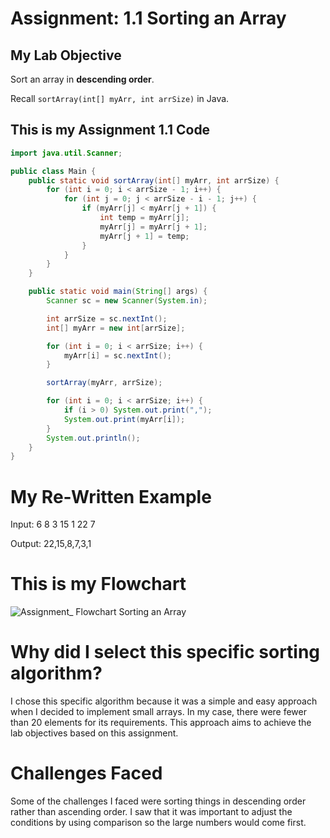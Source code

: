 # Assignment: 1.1 Sorting an Array

## My Lab Objective
Sort an array in **descending order**.

Recall `sortArray(int[] myArr, int arrSize)` in Java.


## This is my Assignment 1.1 Code

```java
import java.util.Scanner;

public class Main {
    public static void sortArray(int[] myArr, int arrSize) {
        for (int i = 0; i < arrSize - 1; i++) {
            for (int j = 0; j < arrSize - i - 1; j++) {
                if (myArr[j] < myArr[j + 1]) {
                    int temp = myArr[j];
                    myArr[j] = myArr[j + 1];
                    myArr[j + 1] = temp;
                }
            }
        }
    }

    public static void main(String[] args) {
        Scanner sc = new Scanner(System.in);

        int arrSize = sc.nextInt();   
        int[] myArr = new int[arrSize];

        for (int i = 0; i < arrSize; i++) {
            myArr[i] = sc.nextInt();
        }

        sortArray(myArr, arrSize);

        for (int i = 0; i < arrSize; i++) {
            if (i > 0) System.out.print(",");
            System.out.print(myArr[i]);
        }
        System.out.println();
    }
}
```


# My Re-Written Example

Input: 6 8 3 15 1 22 7

Output:  22,15,8,7,3,1


# This is my Flowchart

![Assignment_ Flowchart Sorting an Array](https://github.com/user-attachments/assets/c11e6c0e-f018-4ea9-945f-aaa3b66815aa)


# Why did I select this specific sorting algorithm?
I chose this specific algorithm because it was a simple and easy approach when I decided to implement small arrays. In my case, there were fewer than 20 elements for its requirements. This approach aims to achieve the lab objectives based on this assignment.

# Challenges Faced
Some of the challenges I faced were sorting things in descending order rather than ascending order. I saw that it was important to adjust the conditions by using comparison so the large numbers would come first.


